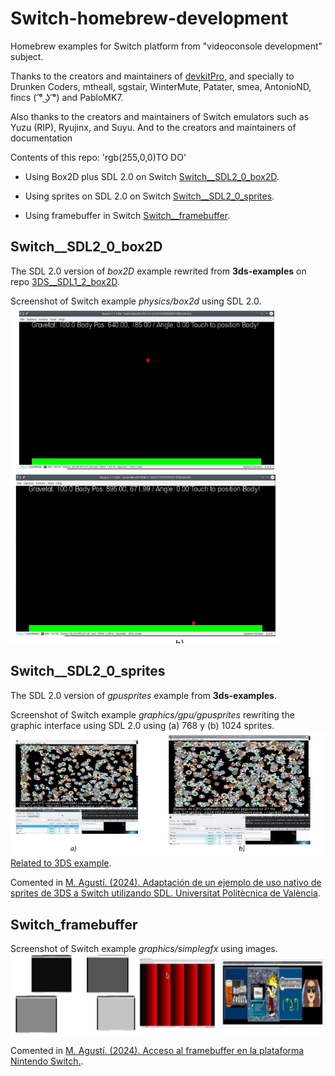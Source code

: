 <!--
Sintaxis README
https://docs.github.com/es/get-started/writing-on-github/getting-started-with-writing-and-formatting-on-github/basic-writing-and-formatting-syntax#hiding-content-with-comments

Tokens
https://docs.github.com/es/authentication/keeping-your-account-and-data-secure/managing-your-personal-access-tokens
-->
# Switch-homebrew-development
Homebrew examples for Switch platform from "videoconsole development" subject.

Thanks to the creators and maintainers of [devkitPro](https://devkitpro.org/), and specially to  Drunken Coders, mtheall, sgstair, WinterMute, Patater, smea, AntonioND, fincs ( ͡° ͜ʖ ͡°) and PabloMK7.

Also thanks to the creators and maintainers of Switch emulators such as Yuzu (RIP), Ryujinx, and Suyu. And to the creators and maintainers of documentation

Contents of this repo: 'rgb(255,0,0)TO DO'
- Using Box2D plus SDL 2.0 on Switch [Switch__SDL2_0_box2D]().
* Using sprites on SDL 2.0 on Switch [Switch__SDL2_0_sprites]().
+ Using framebuffer in Switch [Switch__framebuffer]().


## Switch__SDL2_0_box2D
The SDL 2.0 version of *box2D* example rewrited from **3ds-examples** on  repo [3DS__SDL1_2_box2D](https://github.com/magusti/3DS-homebrew-development#3ds_sdl1_2_sprites).

Screenshot of Switch example *physics/box2d* using SDL 2.0.
![Screenshot of Switch example *physics/box2d* using SDL 2.0](Screenshot_Switch_SDL2_0_box2D_fig.png)

## Switch__SDL2_0_sprites
The SDL 2.0 version of *gpusprites* example from **3ds-examples**.

Screenshot of Switch example *graphics/gpu/gpusprites* rewriting the graphic interface using SDL 2.0 using (a) 768 y (b) 1024 sprites.
![Screenshot of Switch example *graphics/gpu/gpusprites* rewriting the graphic interface using SDL 2.0 using (a) 768 y (b) 1024 sprites](Screenshot_Switch_SDL2_0_sprites_fig.png)
[Related to 3DS example](https://github.com/magusti/3DS-homebrew-development#3ds_sdl1_2_sprites).

Comented in [M. Agustí. (2024). Adaptación de un ejemplo de uso nativo de sprites de 3DS a Switch utilizando SDL. Universitat Politècnica de València](http://hdl.handle.net/10251/204863).




## Switch_framebuffer
Screenshot of Switch example *graphics/simplegfx* using images.
![Screenshot of Switch example *graphics/simplegfx* using images](Screenshot_Switch_Framebuffer_fig.png)

Comented in [M. Agustí. (2024). Acceso al framebuffer en la plataforma Nintendo Switch.]( http://hdl.handle.net/10251/205689).
